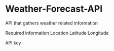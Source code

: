 # Weather-Forecast-API
API that gathers weather related information

Required information
Location
Latitude
Longitude

API key
